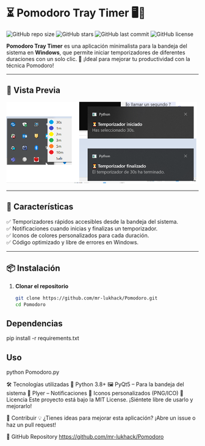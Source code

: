 # ⏳ Pomodoro Tray Timer 🖥️🍅  

![GitHub repo size](https://img.shields.io/github/repo-size/mr-lukhack/Pomodoro)
![GitHub stars](https://img.shields.io/github/stars/mr-lukhack/Pomodoro?style=social)
![GitHub last commit](https://img.shields.io/github/last-commit/mr-lukhack/Pomodoro)
![GitHub license](https://img.shields.io/github/license/mr-lukhack/Pomodoro)

**Pomodoro Tray Timer** es una aplicación minimalista para la bandeja del sistema en **Windows**, que permite iniciar temporizadores de diferentes duraciones con un solo clic. 🎯 ¡Ideal para mejorar tu productividad con la técnica Pomodoro!  

---

## 🎥 **Vista Previa**  

<img src="pomodemo.png" alt="Demo de Pomodoro Tray Timer" width="500">

---

## 🚀 **Características**
✅ Temporizadores rápidos accesibles desde la bandeja del sistema.  
✅ Notificaciones cuando inicias y finalizas un temporizador.  
✅ Iconos de colores personalizados para cada duración.  
✅ Código optimizado y libre de errores en Windows.  

---

## 📦 **Instalación**
1. **Clonar el repositorio**  
   ```bash
   git clone https://github.com/mr-lukhack/Pomodoro.git
   cd Pomodoro

## Dependencias ##
pip install -r requirements.txt

## Uso ##

python Pomodoro.py


🛠 Tecnologías utilizadas
🐍 Python 3.8+
🖼 PyQt5 – Para la bandeja del sistema
📢 Plyer – Notificaciones
🎨 Iconos personalizados (PNG/ICO)
📜 Licencia
Este proyecto está bajo la MIT License. ¡Siéntete libre de usarlo y mejorarlo!

🤝 Contribuir
💡 ¿Tienes ideas para mejorar esta aplicación? ¡Abre un issue o haz un pull request!

🔗 GitHub Repository https://github.com/mr-lukhack/Pomodoro 

